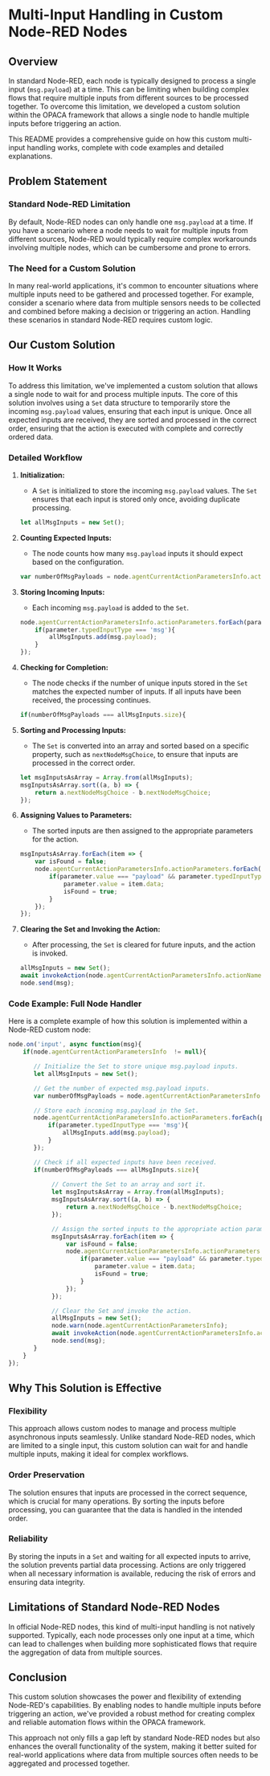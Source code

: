 
# Multi-Input Handling in Custom Node-RED Nodes

## Overview

In standard Node-RED, each node is typically designed to process a single input (`msg.payload`) at a time. This can be limiting when building complex flows that require multiple inputs from different sources to be processed together. To overcome this limitation, we developed a custom solution within the OPACA framework that allows a single node to handle multiple inputs before triggering an action.

This README provides a comprehensive guide on how this custom multi-input handling works, complete with code examples and detailed explanations.

## Problem Statement

### Standard Node-RED Limitation

By default, Node-RED nodes can only handle one `msg.payload` at a time. If you have a scenario where a node needs to wait for multiple inputs from different sources, Node-RED would typically require complex workarounds involving multiple nodes, which can be cumbersome and prone to errors.

### The Need for a Custom Solution

In many real-world applications, it's common to encounter situations where multiple inputs need to be gathered and processed together. For example, consider a scenario where data from multiple sensors needs to be collected and combined before making a decision or triggering an action. Handling these scenarios in standard Node-RED requires custom logic.

## Our Custom Solution

### How It Works

To address this limitation, we've implemented a custom solution that allows a single node to wait for and process multiple inputs. The core of this solution involves using a `Set` data structure to temporarily store the incoming `msg.payload` values, ensuring that each input is unique. Once all expected inputs are received, they are sorted and processed in the correct order, ensuring that the action is executed with complete and correctly ordered data.

### Detailed Workflow

1. **Initialization:**
   - A `Set` is initialized to store the incoming `msg.payload` values. The `Set` ensures that each input is stored only once, avoiding duplicate processing.

   ```javascript
   let allMsgInputs = new Set();
   ```

2. **Counting Expected Inputs:**
   - The node counts how many `msg.payload` inputs it should expect based on the configuration.

   ```javascript
   var numberOfMsgPayloads = node.agentCurrentActionParametersInfo.actionParameters.filter(parameter => parameter.typedInputType === 'msg').length;
   ```

3. **Storing Incoming Inputs:**
   - Each incoming `msg.payload` is added to the `Set`.

   ```javascript
   node.agentCurrentActionParametersInfo.actionParameters.forEach(parameter => {
       if(parameter.typedInputType === 'msg'){
           allMsgInputs.add(msg.payload);
       }
   });
   ```

4. **Checking for Completion:**
   - The node checks if the number of unique inputs stored in the `Set` matches the expected number of inputs. If all inputs have been received, the processing continues.

   ```javascript
   if(numberOfMsgPayloads === allMsgInputs.size){
   ```

5. **Sorting and Processing Inputs:**
   - The `Set` is converted into an array and sorted based on a specific property, such as `nextNodeMsgChoice`, to ensure that inputs are processed in the correct order.

   ```javascript
   let msgInputsAsArray = Array.from(allMsgInputs);
   msgInputsAsArray.sort((a, b) => {
       return a.nextNodeMsgChoice - b.nextNodeMsgChoice;
   });
   ```

6. **Assigning Values to Parameters:**
   - The sorted inputs are then assigned to the appropriate parameters for the action.

   ```javascript
   msgInputsAsArray.forEach(item => {
       var isFound = false;
       node.agentCurrentActionParametersInfo.actionParameters.forEach(parameter => {    
           if(parameter.value === "payload" && parameter.typedInputType === 'msg' && isFound === false){
               parameter.value = item.data;
               isFound = true;
           }
       });
   });
   ```

7. **Clearing the Set and Invoking the Action:**
   - After processing, the `Set` is cleared for future inputs, and the action is invoked.

   ```javascript
   allMsgInputs = new Set();
   await invokeAction(node.agentCurrentActionParametersInfo.actionName, node.agentCurrentActionParametersInfo.actionParameters, node.agentCurrentActionParametersInfo.nextNodeMsgChoice, msg);
   node.send(msg);
   ```

### Code Example: Full Node Handler

Here is a complete example of how this solution is implemented within a Node-RED custom node:

```javascript
node.on('input', async function(msg){ 
    if(node.agentCurrentActionParametersInfo  != null){

       // Initialize the Set to store unique msg.payload inputs.
       let allMsgInputs = new Set();

       // Get the number of expected msg.payload inputs.
       var numberOfMsgPayloads = node.agentCurrentActionParametersInfo.actionParameters.filter(parameter => parameter.typedInputType === 'msg').length;

       // Store each incoming msg.payload in the Set.
       node.agentCurrentActionParametersInfo.actionParameters.forEach(parameter => {
           if(parameter.typedInputType === 'msg'){
               allMsgInputs.add(msg.payload);
           }
       });

       // Check if all expected inputs have been received.
       if(numberOfMsgPayloads === allMsgInputs.size){
            
            // Convert the Set to an array and sort it.
            let msgInputsAsArray = Array.from(allMsgInputs);
            msgInputsAsArray.sort((a, b) => {
                return a.nextNodeMsgChoice - b.nextNodeMsgChoice;
            });

            // Assign the sorted inputs to the appropriate action parameters.
            msgInputsAsArray.forEach(item => {
                var isFound = false;
                node.agentCurrentActionParametersInfo.actionParameters.forEach(parameter => {    
                    if(parameter.value === "payload" && parameter.typedInputType === 'msg' && isFound === false){
                        parameter.value = item.data;
                        isFound = true;
                    }
                });
            });

            // Clear the Set and invoke the action.
            allMsgInputs = new Set();
            node.warn(node.agentCurrentActionParametersInfo);
            await invokeAction(node.agentCurrentActionParametersInfo.actionName, node.agentCurrentActionParametersInfo.actionParameters, node.agentCurrentActionParametersInfo.nextNodeMsgChoice, msg);
            node.send(msg);
       }
    }
});
```

## Why This Solution is Effective

### Flexibility
This approach allows custom nodes to manage and process multiple asynchronous inputs seamlessly. Unlike standard Node-RED nodes, which are limited to a single input, this custom solution can wait for and handle multiple inputs, making it ideal for complex workflows.

### Order Preservation
The solution ensures that inputs are processed in the correct sequence, which is crucial for many operations. By sorting the inputs before processing, you can guarantee that the data is handled in the intended order.

### Reliability
By storing the inputs in a `Set` and waiting for all expected inputs to arrive, the solution prevents partial data processing. Actions are only triggered when all necessary information is available, reducing the risk of errors and ensuring data integrity.

## Limitations of Standard Node-RED Nodes

In official Node-RED nodes, this kind of multi-input handling is not natively supported. Typically, each node processes only one input at a time, which can lead to challenges when building more sophisticated flows that require the aggregation of data from multiple sources.

## Conclusion

This custom solution showcases the power and flexibility of extending Node-RED's capabilities. By enabling nodes to handle multiple inputs before triggering an action, we've provided a robust method for creating complex and reliable automation flows within the OPACA framework.

This approach not only fills a gap left by standard Node-RED nodes but also enhances the overall functionality of the system, making it better suited for real-world applications where data from multiple sources often needs to be aggregated and processed together.
